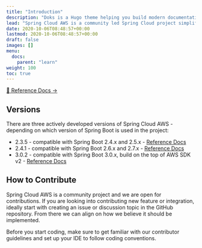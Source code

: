 ```yaml
---
title: "Introduction"
description: "Doks is a Hugo theme helping you build modern documentation websites that are secure, fast, and SEO-ready — by default."
lead: "Spring Cloud AWS is a community led Spring Cloud project simplifying using Amazon Web Services from Spring Boot based applications."
date: 2020-10-06T08:48:57+00:00
lastmod: 2020-10-06T08:48:57+00:00
draft: false
images: []
menu:
  docs:
    parent: "learn"
weight: 100
toc: true
---
```


[📗 Reference Docs →](https://docs.awspring.io/spring-cloud-aws/docs/2.4.1/reference/html/index.html)

## Versions

There are three actively developed versions of Spring Cloud AWS - depending on which version of Spring Boot is used in the project:

- 2.3.5 - compatible with Spring Boot 2.4.x and 2.5.x - [Reference Docs](https://docs.awspring.io/spring-cloud-aws/docs/2.3.5/reference/html/index.html)
- 2.4.1 - compatible with Spring Boot 2.6.x and 2.7.x - [Reference Docs](https://docs.awspring.io/spring-cloud-aws/docs/2.4.1/reference/html/index.html)
- 3.0.2 - compatible with Spring Boot 3.0.x, build on the top of AWS SDK v2 - [Reference Docs](https://docs.awspring.io/spring-cloud-aws/docs/3.0.2/reference/html/index.html)

## How to Contribute

Spring Cloud AWS is a community project and we are open for contributions. If you are looking into contributing new feature or integration, ideally start with creating an issue or discussion topic in the GitHub repository. From there we can align on how we believe it should be implemented.

Before you start coding, make sure to get familiar with our contributor guidelines and set up your IDE to follow coding conventions.
